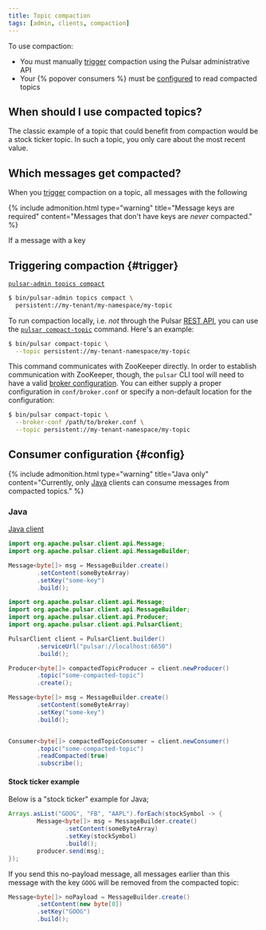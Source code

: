 ```yaml
---
title: Topic compaction
tags: [admin, clients, compaction]
---
```


To use compaction:

* You must manually [trigger](#trigger) compaction using the Pulsar administrative API
* Your {% popover consumers %} must be [configured](#config) to read compacted topics

## When should I use compacted topics?

The classic example of a topic that could benefit from compaction would be a stock ticker topic. In such a topic, you only care about the most recent value.

## Which messages get compacted?

When you [trigger](#trigger) compaction on a topic, all messages with the following

{% include admonition.html type="warning" title="Message keys are required"
content="Messages that don't have keys are *never* compacted." %}

If a message with a key

## Triggering compaction {#trigger}

[`pulsar-admin topics compact`](../../CliTools#pulsar-admin-topics-compact)

```bash
$ bin/pulsar-admin topics compact \
  persistent://my-tenant/my-namespace/my-topic
```

To run compaction locally, i.e. *not* through the Pulsar [REST API](../../reference/RestApi), you can use the [`pulsar compact-topic`](../../CliTools#pulsar-compact-topic) command. Here's an example:

```bash
$ bin/pulsar compact-topic \
  --topic persistent://my-tenant-namespace/my-topic
```

This command communicates with ZooKeeper directly. In order to establish communication with ZooKeeper, though, the `pulsar` CLI tool will need to have a valid [broker configuration](../../Configuration#broker). You can either supply a proper configuration in `conf/broker.conf` or specify a non-default location for the configuration:

```bash
$ bin/pulsar compact-topic \
  --broker-conf /path/to/broker.conf \
  --topic persistent://my-tenant-namespace/my-topic
```

## Consumer configuration {#config}

{% include admonition.html type="warning" title="Java only" content="Currently, only [Java](#java) clients can consume messages from compacted topics." %}

### Java

[Java client](../../clients/Java)

```java
import org.apache.pulsar.client.api.Message;
import org.apache.pulsar.client.api.MessageBuilder;

Message<byte[]> msg = MessageBuilder.create()
        .setContent(someByteArray)
        .setKey("some-key")
        .build();
```

```java
import org.apache.pulsar.client.api.Message;
import org.apache.pulsar.client.api.MessageBuilder;
import org.apache.pulsar.client.api.Producer;
import org.apache.pulsar.client.api.PulsarClient;

PulsarClient client = PulsarClient.builder()
        .serviceUrl("pulsar://localhost:6650")
        .build();

Producer<byte[]> compactedTopicProducer = client.newProducer()
        .topic("some-compacted-topic")
        .create();

Message<byte[]> msg = MessageBuilder.create()
        .setContent(someByteArray)
        .setKey("some-key")
        .build();
```

```java

Consumer<byte[]> compactedTopicConsumer = client.newConsumer()
        .topic("some-compacted-topic")
        .readCompacted(true)
        .subscribe();
```

#### Stock ticker example

Below is a "stock ticker" example for Java;

```java
Arrays.asList("GOOG", "FB", "AAPL").forEach(stockSymbol -> {
        Message<byte[]> msg = MessageBuilder.create()
                .setContent(someByteArray)
                .setKey(stockSymbol)
                .build();
        producer.send(msg);
});
```

If you send this no-payload message, all messages earlier than this message with the key `GOOG` will be removed from the compacted topic:

```java
Message<byte[]> noPayload = MessageBuilder.create()
        .setContent(new byte[0])
        .setKey("GOOG")
        .build();
```